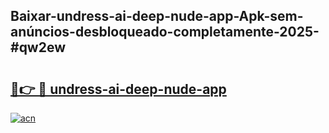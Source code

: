 ## Baixar-undress-ai-deep-nude-app-Apk-sem-anúncios-desbloqueado-completamente-2025-#qw2ew

# <h2><a href="https://ainizakaria.my?title=undress-ai-deep-nude-app&ref=20M">🔗👉 🔴 undress-ai-deep-nude-app</a></h2>

[![acn](https://github.com/user-attachments/assets/0f9c940e-d8b0-45ae-aac7-cd30a18b3e1c)](https://ainizakaria.my?title=undress-ai-deep-nude-app&ref=20M)

